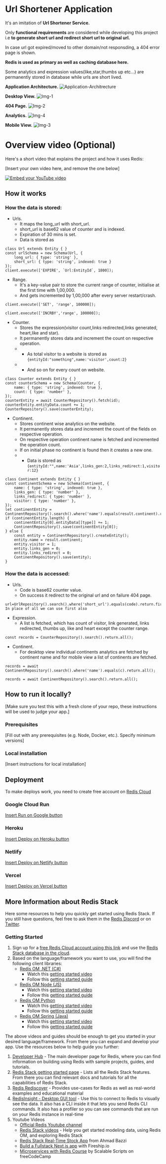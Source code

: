 # Url Shortener Application

It's an imitation of **Url Shortener Service.**

Only **functional requirements** are considered while developing this project i.e **to generate short url and redirect short url to original url.**

In case url got expired/moved to other domain/not responsding, a 404 error page is shown.

**Redis is used as primary as well as caching database here.**

Some analytics and expression values(like,star,thumbs up etc...) are permanently stored in database while urls are short lived.

**Application Architecture.**
![Application-Architrecture](https://user-images.githubusercontent.com/55315115/187064974-93993fd0-2c64-4464-9e88-0912835b336e.jpg)

**Desktop View.**
![Img-1](https://user-images.githubusercontent.com/55315115/187065005-b5b86519-252b-4ebc-83c2-3340e887504d.png)

**404 Page.**
![Img-2](https://user-images.githubusercontent.com/55315115/187065040-67708e7e-fe8d-4c7b-811b-e08408a8810c.png)

**Analytics.**
![Img-4](https://user-images.githubusercontent.com/55315115/187065025-7f28fd3b-ac16-45f4-aee3-8600052f5c01.png)

**Mobile View.**
![Img-3](https://user-images.githubusercontent.com/55315115/187065011-d359e042-abd4-404a-8e23-617a5a21b484.png)



# Overview video (Optional)

Here's a short video that explains the project and how it uses Redis:

[Insert your own video here, and remove the one below]

[![Embed your YouTube video](https://i.ytimg.com/vi/vyxdC1qK4NE/maxresdefault.jpg)](https://www.youtube.com/watch?v=vyxdC1qK4NE)

## How it works

### How the data is stored:

* Urls.
    * It maps the long_url with short_url.
    * short_url is base62 value of counter and is indexed.
    * Expiration of 30 mins is set.
    * Data is stored as
````
class Url extends Entity { }
const urlSchema = new Schema(Url, {
    long_url: { type: 'string' },
    short_url: { type: 'string', indexed: true }
});
client.execute(['EXPIRE', `Url:EntityId`, 1800]);
````
* Range.
    * It's a key-value pair to store the current range of counter, initialise at the first time with 1,00,000.
    * And gets incremented by 1,00,000 after every server restart/crash.
````
client.execute(['SET', 'range', 100000]);
````

````
client.execute(['INCRBY','range', 100000]);
````

* Counter.
    * Stores the expression(visitor count,links redirected,links generated, heart,like and star).
    * It permanently stores data and increment the count on respective operation.
    * * As total visitor to a website is stored as `{entityId:"something",name:'visitor',count:2}`
    * * And so on for every count on website.
````
class Counter extends Entity { }
const counterSchema = new Schema(Counter, {
    name: { type: 'string', indexed: true },
    count: { type: 'number' },
});
counterEntity = await CounterRepository().fetch(id);
counterEntity.entityData.count += 1;
CounterRepository().save(counterEntity);
````

* Continent.
    * Stores continent wise analytics on the website.
    * It permanently stores data and increment the count of the fields on respective operation.
    * On respective operation continent name is fetched and incremented the operation count.
    * If on initial phase no continent is found then it creates a new one.
    * * Data is stored as `{entityId:"",name:'Asia',links_gen:2,links_redirect:1,visitor:12}`
````
class Continent extends Entity { }
const continentSchema = new Schema(Continent, {
    name: { type: 'string', indexed: true },
    links_gen: { type: 'number' },
    links_redirect: { type: 'number' },
    visitor: { type: 'number' },
});
let continentEntity = ContinentRepository().search().where('name').equals(result.continent).return.all();
if (continentEntity.length) {
    continentEntity[0].entityData[[type]] += 1;
    ContinentRepository().save(continentEntity[0]);
} else {
    const entity = ContinentRepository().createEntity();
    entity.name = result.continent;
    entity.visitor = 1;
    entity.links_gen = 0;
    entity.links_redirect = 0;
    ContinentRepository().save(entity);
}
````
    
### How the data is accessed:


* Urls.
    * Code is base62 counter value.
    * On success it redirect to the original url and on failure 404 page.
````
url=UrlRepository().search().where('short_url').equals(code).return.first();
In place of all we can use first also
````

* Expression.
    * A list is fetched, which has count of visitor, link generated, links redirected, thumbs up, like and heart except the counter range.
````
const records = CounterRepository().search().return.all();
````

* Continent.
    * For desktop view individual continents analytics are fetched by continent name and for mobile view a list of continents are fetched.
````
records = await ContinentRepository().search().where('name').equals(c).return.all();
````

````
records = await ContinentRepository().search().return.all();
````




## How to run it locally?

[Make sure you test this with a fresh clone of your repo, these instructions will be used to judge your app.]

### Prerequisites

[Fill out with any prerequisites (e.g. Node, Docker, etc.). Specify minimum versions]

### Local installation

[Insert instructions for local installation]

## Deployment

To make deploys work, you need to create free account on [Redis Cloud](https://redis.info/try-free-dev-to)

### Google Cloud Run

[Insert Run on Google button](https://cloud.google.com/blog/products/serverless/introducing-cloud-run-button-click-to-deploy-your-git-repos-to-google-cloud)

### Heroku

[Insert Deploy on Heroku button](https://devcenter.heroku.com/articles/heroku-button)

### Netlify

[Insert Deploy on Netlify button](https://www.netlify.com/blog/2016/11/29/introducing-the-deploy-to-netlify-button/)

### Vercel

[Insert Deploy on Vercel button](https://vercel.com/docs/deploy-button)

## More Information about Redis Stack

Here some resources to help you quickly get started using Redis Stack. If you still have questions, feel free to ask them in the [Redis Discord](https://discord.gg/redis) or on [Twitter](https://twitter.com/redisinc).

### Getting Started

1. Sign up for a [free Redis Cloud account using this link](https://redis.info/try-free-dev-to) and use the [Redis Stack database in the cloud](https://developer.redis.com/create/rediscloud).
1. Based on the language/framework you want to use, you will find the following client libraries:
    - [Redis OM .NET (C#)](https://github.com/redis/redis-om-dotnet)
        - Watch this [getting started video](https://www.youtube.com/watch?v=ZHPXKrJCYNA)
        - Follow this [getting started guide](https://redis.io/docs/stack/get-started/tutorials/stack-dotnet/)
    - [Redis OM Node (JS)](https://github.com/redis/redis-om-node)
        - Watch this [getting started video](https://www.youtube.com/watch?v=KUfufrwpBkM)
        - Follow this [getting started guide](https://redis.io/docs/stack/get-started/tutorials/stack-node/)
    - [Redis OM Python](https://github.com/redis/redis-om-python)
        - Watch this [getting started video](https://www.youtube.com/watch?v=PPT1FElAS84)
        - Follow this [getting started guide](https://redis.io/docs/stack/get-started/tutorials/stack-python/)
    - [Redis OM Spring (Java)](https://github.com/redis/redis-om-spring)
        - Watch this [getting started video](https://www.youtube.com/watch?v=YhQX8pHy3hk)
        - Follow this [getting started guide](https://redis.io/docs/stack/get-started/tutorials/stack-spring/)

The above videos and guides should be enough to get you started in your desired language/framework. From there you can expand and develop your app. Use the resources below to help guide you further:

1. [Developer Hub](https://redis.info/devhub) - The main developer page for Redis, where you can find information on building using Redis with sample projects, guides, and tutorials.
1. [Redis Stack getting started page](https://redis.io/docs/stack/) - Lists all the Redis Stack features. From there you can find relevant docs and tutorials for all the capabilities of Redis Stack.
1. [Redis Rediscover](https://redis.com/rediscover/) - Provides use-cases for Redis as well as real-world examples and educational material
1. [RedisInsight - Desktop GUI tool](https://redis.info/redisinsight) - Use this to connect to Redis to visually see the data. It also has a CLI inside it that lets you send Redis CLI commands. It also has a profiler so you can see commands that are run on your Redis instance in real-time
1. Youtube Videos
    - [Official Redis Youtube channel](https://redis.info/youtube)
    - [Redis Stack videos](https://www.youtube.com/watch?v=LaiQFZ5bXaM&list=PL83Wfqi-zYZFIQyTMUU6X7rPW2kVV-Ppb) - Help you get started modeling data, using Redis OM, and exploring Redis Stack
    - [Redis Stack Real-Time Stock App](https://www.youtube.com/watch?v=mUNFvyrsl8Q) from Ahmad Bazzi
    - [Build a Fullstack Next.js app](https://www.youtube.com/watch?v=DOIWQddRD5M) with Fireship.io
    - [Microservices with Redis Course](https://www.youtube.com/watch?v=Cy9fAvsXGZA) by Scalable Scripts on freeCodeCamp
